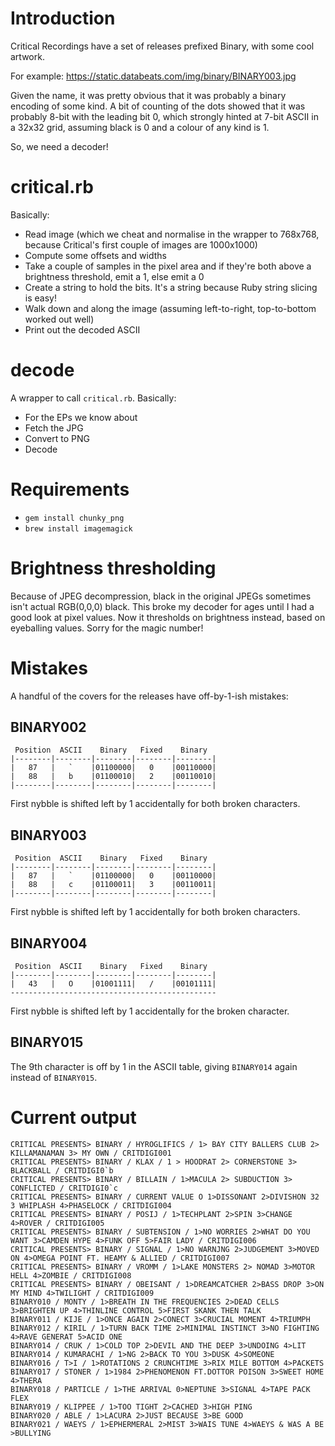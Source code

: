 # Introduction

Critical Recordings have a set of releases prefixed Binary, with some cool artwork.

For example: https://static.databeats.com/img/binary/BINARY003.jpg

Given the name, it was pretty obvious that it was probably a binary encoding of some kind. A bit of counting of the dots showed that it was probably 8-bit with the leading bit 0, which strongly hinted at 7-bit ASCII in a 32x32 grid, assuming black is 0 and a colour of any kind is 1.

So, we need a decoder!

# critical.rb

Basically:

* Read image (which we cheat and normalise in the wrapper to 768x768, because Critical's first couple of images are 1000x1000)
* Compute some offsets and widths
* Take a couple of samples in the pixel area and if they're both above a brightness threshold, emit a 1, else emit a 0
* Create a string to hold the bits. It's a string because Ruby string slicing is easy!
* Walk down and along the image (assuming left-to-right, top-to-bottom worked out well)
* Print out the decoded ASCII

# decode

A wrapper to call `critical.rb`. Basically:

* For the EPs we know about
* Fetch the JPG
* Convert to PNG
* Decode

# Requirements

* `gem install chunky_png`
* `brew install imagemagick`

# Brightness thresholding

Because of JPEG decompression, black in the original JPEGs sometimes isn't actual RGB(0,0,0) black. This broke my decoder for ages until I had a good look at pixel values. Now it thresholds on brightness instead, based on eyeballing values. Sorry for the magic number!

# Mistakes

A handful of the covers for the releases have off-by-1-ish mistakes:

## BINARY002

```
 Position  ASCII    Binary   Fixed    Binary 
|--------|--------|--------|--------|--------|
|   87   |   `    |01100000|   0    |00110000|
|   88   |   b    |01100010|   2    |00110010|
|--------|--------|--------|--------|--------|
```

First nybble is shifted left by 1 accidentally for both broken characters.

## BINARY003

```
 Position  ASCII    Binary   Fixed    Binary 
|--------|--------|--------|--------|--------|
|   87   |   `    |01100000|   0    |00110000|
|   88   |   c    |01100011|   3    |00110011|
|--------|--------|--------|--------|--------|
```

First nybble is shifted left by 1 accidentally for both broken characters.

## BINARY004

```
 Position  ASCII    Binary   Fixed    Binary 
|--------|--------|--------|--------|--------|
|   43   |   O    |01001111|   /    |00101111|
----------------------------------------------
```

First nybble is shifted left by 1 accidentally for the broken character.

## BINARY015

The 9th character is off by 1 in the ASCII table, giving `BINARY014` again instead of `BINARY015`.

# Current output

```
CRITICAL PRESENTS> BINARY / HYROGLIFICS / 1> BAY CITY BALLERS CLUB 2> KILLAMANAMAN 3> MY OWN / CRITDIGI001
CRITICAL PRESENTS> BINARY / KLAX / 1 > HOODRAT 2> CORNERSTONE 3> BLACKBALL / CRITDIGI0`b
CRITICAL PRESENTS> BINARY / BILLAIN / 1>MACULA 2> SUBDUCTION 3> CONFLICTED / CRITDIGI0`c
CRITICAL PRESENTS> BINARY / CURRENT VALUE O 1>DISSONANT 2>DIVISHON 32 3 WHIPLASH 4>PHASELOCK / CRITDIGI004
CRITICAL PRESENTS> BINARY / POSIJ / 1>TECHPLANT 2>SPIN 3>CHANGE 4>ROVER / CRITDIGI005
CRITICAL PRESENTS> BINARY / SUBTENSION / 1>NO WORRIES 2>WHAT DO YOU WANT 3>CAMDEN HYPE 4>FUNK OFF 5>FAIR LADY / CRITDIGI006
CRITICAL PRESENTS> BINARY / SIGNAL / 1>NO WARNJNG 2>JUDGEMENT 3>MOVED ON 4>OMEGA POINT FT. HEAMY & ALLIED / CRITDIGI007
CRITICAL PRESENTS> BINARY / VROMM / 1>LAKE MONSTERS 2> NOMAD 3>MOTOR HELL 4>ZOMBIE / CRITDIGI008
CRITICAL PRESENTS> BINARY / OBEISANT / 1>DREAMCATCHER 2>BASS DROP 3>ON MY MIND 4>TWILIGHT / CRITDIGI009
BINARY010 / MONTY / 1>BREATH IN THE FREQUENCIES 2>DEAD CELLS 3>BRIGHTEN UP 4>THINLINE CONTROL 5>FIRST SKANK THEN TALK
BINARY011 / KIJE / 1>ONCE AGAIN 2>CONECT 3>CRUCIAL MOMENT 4>TRIUMPH
BINARY012 / KIRIL / 1>TURN BACK TIME 2>MINIMAL INSTINCT 3>NO FIGHTING 4>RAVE GENERAT 5>ACID ONE
BINARY014 / CRUK / 1>COLD TOP 2>DEVIL AND THE DEEP 3>UNDOING 4>LIT
BINARY014 / KUMARACHI / 1>NG 2>BACK TO YOU 3>DUSK 4>SOMEONE
BINARY016 / T>I / 1>ROTATIONS 2 CRUNCHTIME 3>RIX MILE BOTTOM 4>PACKETS
BINARY017 / STONER / 1>1984 2>PHENOMENON FT.DOTTOR POISON 3>SWEET HOME 4>THERA
BINARY018 / PARTICLE / 1>THE ARRIVAL 0>NEPTUNE 3>SIGNAL 4>TAPE PACK FLEX
BINARY019 / KLIPPEE / 1>TOO TIGHT 2>CACHED 3>HIGH PING
BINARY020 / ABLE / 1>LACURA 2>JUST BECAUSE 3>BE GOOD
BINARY021 / WAEYS / 1>EPHERMERAL 2>MIST 3>WAIS TUNE 4>WAEYS & WAS A BE >BULLYING
```
